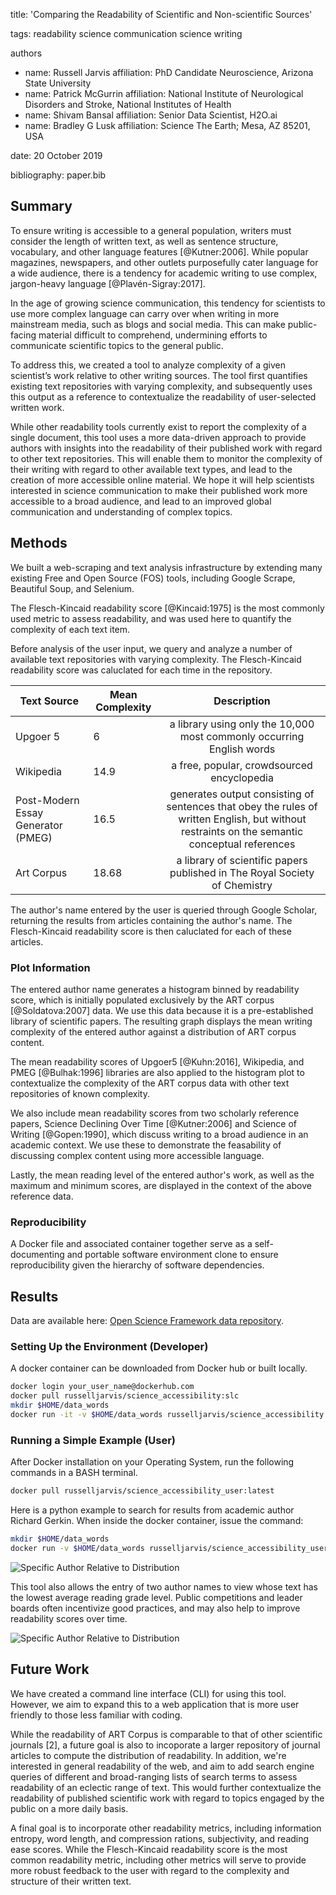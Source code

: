 title: 'Comparing the Readability of Scientific and Non-scientific Sources'
		
tags:
  readability
  science communication
  science writing

authors
  - name: Russell Jarvis
    affiliation: PhD Candidate Neuroscience, Arizona State University
  - name: Patrick McGurrin
    affiliation: National Institute of Neurological Disorders and Stroke, National Institutes of Health
  - name: Shivam Bansal
    affiliation: Senior Data Scientist, H2O.ai
  - name: Bradley G Lusk
    affiliation: Science The Earth; Mesa, AZ 85201, USA
    
date: 20 October 2019

bibliography: paper.bib

## Summary
To ensure writing is accessible to a general population, writers must consider the length of written text, as well as sentence structure, vocabulary, and other language features [@Kutner:2006]. While popular magazines, newspapers, and other outlets purposefully cater language for a wide audience, there is a tendency for academic writing to use complex, jargon-heavy language [@Plavén-Sigray:2017]. 

In the age of growing science communication, this tendency for scientists to use more complex language can carry over when writing in more mainstream media, such as blogs and social media. This can make public-facing material difficult to comprehend, undermining efforts to communicate scientific topics to the general public.

To address this, we created a tool to analyze complexity of a given scientist’s work relative to other writing sources. The tool first quantifies existing text repositories with varying complexity, and subsequently uses this output as a reference to contextualize the readability of user-selected written work. 

While other readability tools currently exist to report the complexity of a single document, this tool uses a more data-driven approach to provide authors with insights into the readability of their published work with regard to other text repositories. This will enable them to monitor the complexity of their writing with regard to other available text types, and lead to the creation of more accessible online material. We hope it will help scientists interested in science communication to make their published work more accessible to a broad audience, and lead to an improved global communication and understanding of complex topics.

## Methods
We built a web-scraping and text analysis infrastructure by extending many existing Free and Open Source (FOS) tools, including Google Scrape, Beautiful Soup, and Selenium.

The Flesch-Kincaid readability score [@Kincaid:1975] is the most commonly used metric to assess readability, and was used here to quantify the complexity of each text item.

Before analysis of the user input, we query and analyze a number of available text repositories with varying complexity. The Flesch-Kincaid readability score was caluclated for each time in the repository.

| Text Source | Mean Complexity | Description |
|----------|----------|:-------------:|
| Upgoer 5                            | 6   | a library using only the 10,000 most commonly occurring English words |
| Wikipedia                               | 14.9 | a free, popular, crowdsourced encyclopedia   |
| Post-Modern Essay Generator (PMEG)  | 16.5 | generates output consisting of sentences that obey the rules of written English, but without restraints on the semantic conceptual references   |
| Art Corpus                       | 18.68  | a library of scientific papers published in The Royal Society of Chemistry |

The author's name entered by the user is queried through Google Scholar, returning the results from articles containing the author's name. The Flesch-Kincaid readability score is then caluclated for each of these articles.

### Plot Information 
The entered author name generates a histogram binned by readability score, which is initially populated exclusively by the ART corpus [@Soldatova:2007] data. We use this data because it is a pre-established library of scientific papers. The resulting graph displays the mean writing complexity of the entered author against a distribution of ART corpus content.

The mean readability scores of Upgoer5 [@Kuhn:2016], Wikipedia, and PMEG [@Bulhak:1996] libraries are also applied to the histogram plot to contextualize the complexity of the ART corpus data with other text repositories of known complexity. 

We also include mean readability scores from two scholarly reference papers, Science Declining Over Time [@Kutner:2006] and Science of Writing [@Gopen:1990], which discuss writing to a broad audience in an academic context. We use these to demonstrate the feasability of discussing complex content using more accessible language.

Lastly, the mean reading level of the entered author's work, as well as the maximum and minimum scores, are displayed in the context of the above reference data. 

### Reproducibility
A Docker file and associated container together serve as a self-documenting and portable software environment clone to ensure reproducibility given the hierarchy of software dependencies.

## Results
Data are available here: [Open Science Framework data repository](https://osf.io/dashboard).

### Setting Up the Environment (Developer)
A docker container can be downloaded from Docker hub or built locally.
```BASH
docker login your_user_name@dockerhub.com
docker pull russelljarvis/science_accessibility:slc
mkdir $HOME/data_words
docker run -it -v $HOME/data_words russelljarvis/science_accessibility:slc
```
### Running a Simple Example (User)
After Docker installation on your Operating System, run the following commands in a BASH terminal.
```BASH
docker pull russelljarvis/science_accessibility_user:latest
```
Here is a python example to search for results from academic author Richard Gerkin. When inside the docker container, issue the command:
```BASH
mkdir $HOME/data_words
docker run -v $HOME/data_words russelljarvis/science_accessibility_user "R Gerkin"
```
![Specific Author Relative to Distribution](for_joss_standard_dev.png)

This tool also allows the entry of two author names to view whose text has the lowest average reading grade level. Public competitions and leader boards often incentivize good practices, and may also help to improve readability scores over time.

![Specific Author Relative to Distribution](compete.png)


## Future Work
We have created a command line interface (CLI) for using this tool. However, we aim to expand this to a web application that is more user friendly to those less familiar with coding. 

While the readability of ART Corpus is comparable to that of other scientific journals [2], a future goal is also to incoporate a larger repository of journal articles to compute the distribution of readability. In addition, we're interested in general readability of the web, and aim to add search engine queries of different and broad-ranging lists of search terms to assess readability of an eclectic range of text. This would further contextualize the readability of published scientific work with regard to topics engaged by the public on a more daily basis.

A final goal is to incorporate other readability metrics, including information entropy, word length, and compression rations, subjectivity, and reading ease scores. While the Flesch-Kincaid readability score is the most common readability metric, including other metrics will serve to provide more robust feedback to the user with regard to the complexity and structure of their written text.



